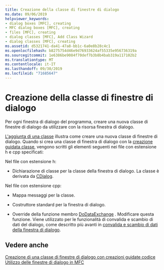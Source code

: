 ```yaml
---
title: Creazione della classe di finestre di dialogo
ms.date: 09/06/2019
helpviewer_keywords:
- dialog boxes [MFC], creating
- MFC dialog boxes [MFC], creating
- files [MFC], creating
- dialog classes [MFC], Add Class Wizard
- dialog classes [MFC], creating
ms.assetid: d5321741-da41-47a8-bb1c-6a0e8b28c4c1
ms.openlocfilehash: b8275754d46e9d76933624af55335e956736319a
ms.sourcegitcommit: 1e6386be9084f70def7b3b8b4bab319a117102b2
ms.translationtype: MT
ms.contentlocale: it-IT
ms.lasthandoff: 09/30/2019
ms.locfileid: "71685647"
---
```

# <a name="creating-your-dialog-class"></a>Creazione della classe di finestre di dialogo

Per ogni finestra di dialogo del programma, creare una nuova classe di finestre di dialogo da utilizzare con la risorsa finestra di dialogo.

[L'aggiunta di una classe](../ide/adding-a-class-visual-cpp.md) illustra come creare una nuova classe di finestre di dialogo. Quando si crea una classe di finestra di dialogo con la [creazione guidata classe](reference/mfc-class-wizard.md), vengono scritti gli elementi seguenti nei file con estensione h e cpp specificati:

Nel file con estensione h:

- Dichiarazione di classe per la classe della finestra di dialogo. La classe è derivata da [CDialog](../mfc/reference/cdialog-class.md).

Nel file con estensione cpp:

- Mappa messaggi per la classe.

- Costruttore standard per la finestra di dialogo.

- Override della funzione membro [DoDataExchange](../mfc/reference/cwnd-class.md#dodataexchange) . Modificare questa funzione. Viene utilizzato per le funzionalità di convalida e scambio di dati del dialogo, come descritto più avanti in [convalida e scambio di dati della finestra di dialogo](../mfc/dialog-data-exchange-and-validation.md).

## <a name="see-also"></a>Vedere anche

[Creazione di una classe di finestre di dialogo con creazioni guidate codice](../mfc/creating-a-dialog-class-with-code-wizards.md)<br/>
[Utilizzo delle finestre di dialogo in MFC](../mfc/life-cycle-of-a-dialog-box.md)
